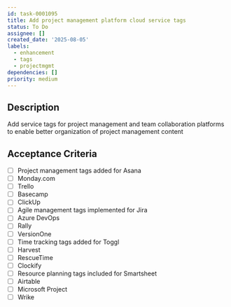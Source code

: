 ```yaml
---
id: task-0001095
title: Add project management platform cloud service tags
status: To Do
assignee: []
created_date: '2025-08-05'
labels:
  - enhancement
  - tags
  - projectmgmt
dependencies: []
priority: medium
---
```


## Description

Add service tags for project management and team collaboration platforms to enable better organization of project management content

## Acceptance Criteria

- [ ] Project management tags added for Asana
- [ ] Monday.com
- [ ] Trello
- [ ] Basecamp
- [ ] ClickUp
- [ ] Agile management tags implemented for Jira
- [ ] Azure DevOps
- [ ] Rally
- [ ] VersionOne
- [ ] Time tracking tags added for Toggl
- [ ] Harvest
- [ ] RescueTime
- [ ] Clockify
- [ ] Resource planning tags included for Smartsheet
- [ ] Airtable
- [ ] Microsoft Project
- [ ] Wrike
